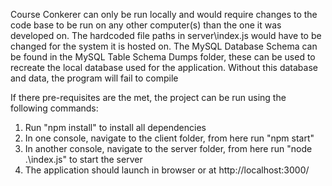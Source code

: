 Course Conkerer can only be run locally and would require changes to the code base to be run on any other computer(s) than the one it was developed on. 
The  hardcoded file paths in server\index.js would have to be changed for the system it is hosted on. 
The MySQL Database Schema can be found in the MySQL Table Schema Dumps folder, these can be used to recreate the local database used for the application. Without this database and data, the program will fail to compile


If there pre-requisites are the met, the project can be run using the following commands:
1. Run "npm install" to install all dependencies
2. In one console, navigate to the client folder, from here run "npm start"
3. In another console, navigate to the server folder, from here run "node .\index.js" to start the server
4. The application should launch in browser or at http://localhost:3000/
